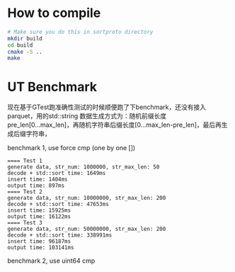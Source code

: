 # How to compile
```bash
# Make sure you do this in sortproto directory
mkdir build
cd build
cmake -S ..
make
```


# UT Benchmark
现在基于GTest跑准确性测试的时候顺便跑了下benchmark，还没有接入parquet，用的std::string
数据生成方式为：随机前缀长度pre_len[0...max_len]，再随机字符串后缀长度[0...max_len-pre_len]，最后再生成后缀字符串，

benchmark 1, use force cmp (one by one [])
```
==== Test 1
generate data, str_num: 1000000, str_max_len: 50
decode + std::sort time: 1649ms
insert time: 1404ms
output time: 897ms
==== Test 2
generate data, str_num: 10000000, str_max_len: 200
decode + std::sort time: 47653ms
insert time: 15925ms
output time: 16122ms
==== Test 3
generate data, str_num: 50000000, str_max_len: 200
decode + std::sort time: 338991ms
insert time: 96187ms
output time: 103141ms
```


benchmark 2, use uint64 cmp
